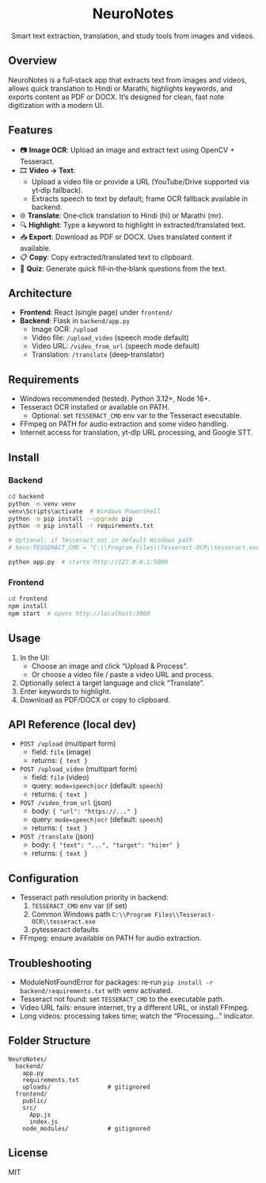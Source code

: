 <div align="center">

# NeuroNotes

Smart text extraction, translation, and study tools from images and videos.

</div>

## Overview
NeuroNotes is a full‑stack app that extracts text from images and videos, allows quick translation to Hindi or Marathi, highlights keywords, and exports content as PDF or DOCX. It’s designed for clean, fast note digitization with a modern UI.

## Features
- 📷 **Image OCR**: Upload an image and extract text using OpenCV + Tesseract.
- 🎞 **Video → Text**:
  - Upload a video file or provide a URL (YouTube/Drive supported via yt‑dlp fallback).
  - Extracts speech to text by default; frame OCR fallback available in backend.
- 🌐 **Translate**: One‑click translation to Hindi (hi) or Marathi (mr).
- 🔍 **Highlight**: Type a keyword to highlight in extracted/translated text.
- 📥 **Export**: Download as PDF or DOCX. Uses translated content if available.
- 📋 **Copy**: Copy extracted/translated text to clipboard.
- 🧩 **Quiz**: Generate quick fill‑in‑the‑blank questions from the text.

## Architecture
- **Frontend**: React (single page) under `frontend/`
- **Backend**: Flask in `backend/app.py`
  - Image OCR: `/upload`
  - Video file: `/upload_video` (speech mode default)
  - Video URL: `/video_from_url` (speech mode default)
  - Translation: `/translate` (deep‑translator)

## Requirements
- Windows recommended (tested). Python 3.12+, Node 16+.
- Tesseract OCR installed or available on PATH.
  - Optional: set `TESSERACT_CMD` env var to the Tesseract executable.
- FFmpeg on PATH for audio extraction and some video handling.
- Internet access for translation, yt‑dlp URL processing, and Google STT.

## Install

### Backend
```bash
cd backend
python -m venv venv
venv\Scripts\activate  # Windows PowerShell
python -m pip install --upgrade pip
python -m pip install -r requirements.txt

# Optional: if Tesseract not in default Windows path
# $env:TESSERACT_CMD = "C:\\Program Files\\Tesseract-OCR\\tesseract.exe"

python app.py  # starts http://127.0.0.1:5000
```

### Frontend
```bash
cd frontend
npm install
npm start  # opens http://localhost:3000
```

## Usage
1. In the UI:
   - Choose an image and click “Upload & Process”.
   - Or choose a video file / paste a video URL and process.
2. Optionally select a target language and click “Translate”.
3. Enter keywords to highlight.
4. Download as PDF/DOCX or copy to clipboard.

## API Reference (local dev)
- `POST /upload` (multipart form)
  - field: `file` (image)
  - returns: `{ text }`
- `POST /upload_video` (multipart form)
  - field: `file` (video)
  - query: `mode=speech|ocr` (default: `speech`)
  - returns: `{ text }`
- `POST /video_from_url` (json)
  - body: `{ "url": "https://..." }`
  - query: `mode=speech|ocr` (default: `speech`)
  - returns: `{ text }`
- `POST /translate` (json)
  - body: `{ "text": "...", "target": "hi|mr" }`
  - returns: `{ text }`

## Configuration
- Tesseract path resolution priority in backend:
  1) `TESSERACT_CMD` env var (if set)
  2) Common Windows path `C:\\Program Files\\Tesseract-OCR\\tesseract.exe`
  3) pytesseract defaults
- FFmpeg: ensure available on PATH for audio extraction.

## Troubleshooting
- ModuleNotFoundError for packages: re‑run `pip install -r backend/requirements.txt` with venv activated.
- Tesseract not found: set `TESSERACT_CMD` to the executable path.
- Video URL fails: ensure internet, try a different URL, or install FFmpeg.
- Long videos: processing takes time; watch the “Processing…” indicator.

## Folder Structure
```
NeuroNotes/
  backend/
    app.py
    requirements.txt
    uploads/                # gitignored
  frontend/
    public/
    src/
      App.js
      index.js
    node_modules/           # gitignored
```

## License
MIT

